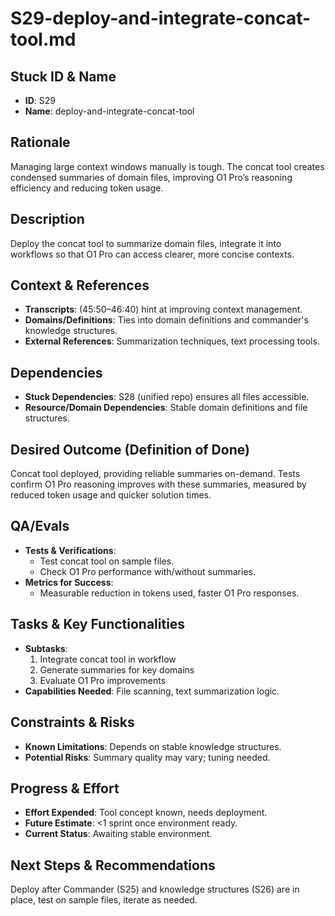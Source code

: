 # S29-deploy-and-integrate-concat-tool.md

## Stuck ID & Name

- **ID**: S29
- **Name**: deploy-and-integrate-concat-tool

## Rationale

Managing large context windows manually is tough. The concat tool creates
condensed summaries of domain files, improving O1 Pro’s reasoning efficiency and
reducing token usage.

## Description

Deploy the concat tool to summarize domain files, integrate it into workflows so
that O1 Pro can access clearer, more concise contexts.

## Context & References

- **Transcripts**: (45:50–46:40) hint at improving context management.
- **Domains/Definitions**: Ties into domain definitions and commander's
  knowledge structures.
- **External References**: Summarization techniques, text processing tools.

## Dependencies

- **Stuck Dependencies**: S28 (unified repo) ensures all files accessible.
- **Resource/Domain Dependencies**: Stable domain definitions and file
  structures.

## Desired Outcome (Definition of Done)

Concat tool deployed, providing reliable summaries on-demand. Tests confirm O1
Pro reasoning improves with these summaries, measured by reduced token usage and
quicker solution times.

## QA/Evals

- **Tests & Verifications**:
  - Test concat tool on sample files.
  - Check O1 Pro performance with/without summaries.
- **Metrics for Success**:
  - Measurable reduction in tokens used, faster O1 Pro responses.

## Tasks & Key Functionalities

- **Subtasks**:
  1. Integrate concat tool in workflow
  2. Generate summaries for key domains
  3. Evaluate O1 Pro improvements
- **Capabilities Needed**: File scanning, text summarization logic.

## Constraints & Risks

- **Known Limitations**: Depends on stable knowledge structures.
- **Potential Risks**: Summary quality may vary; tuning needed.

## Progress & Effort

- **Effort Expended**: Tool concept known, needs deployment.
- **Future Estimate**: <1 sprint once environment ready.
- **Current Status**: Awaiting stable environment.

## Next Steps & Recommendations

Deploy after Commander (S25) and knowledge structures (S26) are in place, test
on sample files, iterate as needed.

